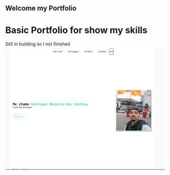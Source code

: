 ## Welcome my Portfolio

# Basic Portfolio for show my skills

Still in building so I not finished
![Preview for the Portfolio](./Main/Captura%20de%20tela.png)
